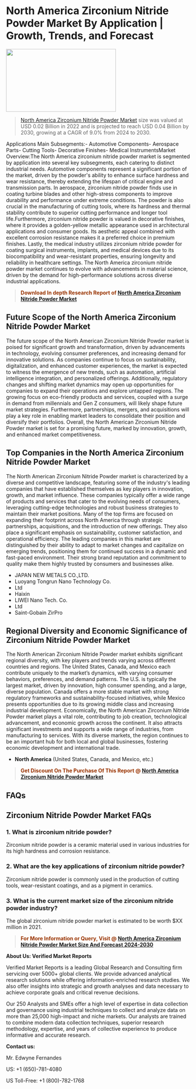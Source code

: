 <p><h1>North America Zirconium Nitride Powder Market By Application | Growth, Trends, and Forecast</h1><p><img class="aligncenter size-medium wp-image-105565" src="https://ffe5etoiles.com/wp-content/uploads/2025/01/MST7-300x171.png" alt="" width="300" height="171" /></p><blockquote><p><a href="https://www.verifiedmarketreports.com/download-sample/?rid=212212&utm_source=Github-NA&utm_medium=378" target="_blank">North America Zirconium Nitride Powder Market</a> size was valued at USD 0.02 Billion in 2022 and is projected to reach USD 0.04 Billion by 2030, growing at a CAGR of 9.0% from 2024 to 2030.</p></blockquote>Applications Main Subsegments:- Automotive Components- Aerospace Parts- Cutting Tools- Decorative Finishes- Medical InstrumentsMarket Overview:The North America zirconium nitride powder market is segmented by application into several key subsegments, each catering to distinct industrial needs. Automotive components represent a significant portion of the market, driven by the powder's ability to enhance surface hardness and wear resistance, thereby extending the lifespan of critical engine and transmission parts. In aerospace, zirconium nitride powder finds use in coating turbine blades and other high-stress components to improve durability and performance under extreme conditions. The powder is also crucial in the manufacturing of cutting tools, where its hardness and thermal stability contribute to superior cutting performance and longer tool life.Furthermore, zirconium nitride powder is valued in decorative finishes, where it provides a golden-yellow metallic appearance used in architectural applications and consumer goods. Its aesthetic appeal combined with excellent corrosion resistance makes it a preferred choice in premium finishes. Lastly, the medical industry utilizes zirconium nitride powder for coating surgical instruments, implants, and medical devices due to its biocompatibility and wear-resistant properties, ensuring longevity and reliability in healthcare settings. The North America zirconium nitride powder market continues to evolve with advancements in material science, driven by the demand for high-performance solutions across diverse industrial applications.</p><blockquote><p><span style="color: #993300;"><strong>Download In depth Research Report of <a href="https://www.verifiedmarketreports.com/download-sample/?rid=212212&utm_source=Github-NA&utm_medium=378">North America Zirconium Nitride Powder Market</a></strong></span></p></blockquote><h2>Future Scope of the North America Zirconium Nitride Powder Market</h2><p>The future scope of the North American Zirconium Nitride Powder market is poised for significant growth and transformation, driven by advancements in technology, evolving consumer preferences, and increasing demand for innovative solutions. As companies continue to focus on sustainability, digitalization, and enhanced customer experiences, the market is expected to witness the emergence of new trends, such as automation, artificial intelligence integration, and personalized offerings. Additionally, regulatory changes and shifting market dynamics may open up opportunities for companies to expand their operations and explore untapped regions. The growing focus on eco-friendly products and services, coupled with a surge in demand from millennials and Gen Z consumers, will likely shape future market strategies. Furthermore, partnerships, mergers, and acquisitions will play a key role in enabling market leaders to consolidate their position and diversify their portfolios. Overall, the North American Zirconium Nitride Powder market is set for a promising future, marked by innovation, growth, and enhanced market competitiveness.</p><h2>Top Companies in the North America Zirconium Nitride Powder Market</h2><p>The North American Zirconium Nitride Powder market is characterized by a diverse and competitive landscape, featuring some of the industry's leading companies that have established themselves as key players in innovation, growth, and market influence. These companies typically offer a wide range of products and services that cater to the evolving needs of consumers, leveraging cutting-edge technologies and robust business strategies to maintain their market positions. Many of the top firms are focused on expanding their footprint across North America through strategic partnerships, acquisitions, and the introduction of new offerings. They also place a significant emphasis on sustainability, customer satisfaction, and operational efficiency. The leading companies in this market are distinguished by their ability to adapt to market changes and capitalize on emerging trends, positioning them for continued success in a dynamic and fast-paced environment. Their strong brand reputation and commitment to quality make them highly trusted by consumers and businesses alike.</p><p><ul><li>JAPAN NEW METALS CO.,LTD. </li><li> Luoyang Tongrun Nano Technology Co. </li><li> Ltd </li><li> Haixin </li><li> LIWEI Nano Tech. Co. </li><li> Ltd </li><li> Saint-Gobain ZirPro</li></ul></p><h2>Regional Diversity and Economic Significance of Zirconium Nitride Powder Market</h2><p>The North American Zirconium Nitride Powder market exhibits significant regional diversity, with key players and trends varying across different countries and regions. The United States, Canada, and Mexico each contribute uniquely to the market’s dynamics, with varying consumer behaviors, preferences, and demand patterns. The U.S. is typically the largest market, driven by innovation, high consumer spending, and a large, diverse population. Canada offers a more stable market with strong regulatory frameworks and sustainability-focused initiatives, while Mexico presents opportunities due to its growing middle class and increasing industrial development. Economically, the North American Zirconium Nitride Powder market plays a vital role, contributing to job creation, technological advancement, and economic growth across the continent. It also attracts significant investments and supports a wide range of industries, from manufacturing to services. With its diverse markets, the region continues to be an important hub for both local and global businesses, fostering economic development and international trade.</p><ul> <li><strong>North America</strong> (United States, Canada, and Mexico, etc.)</li></ul><blockquote><p><span style="color: #993300;"><strong>Get Discount On The Purchase Of This Report @ <a href="https://www.verifiedmarketreports.com/ask-for-discount/?rid=212212&utm_source=Github-NA&utm_medium=378">North America Zirconium Nitride Powder Market</a></strong></span></p></blockquote><h2>FAQs</h2><p><h2>Zirconium Nitride Powder Market FAQs</h1><h3>1. What is zirconium nitride powder?</div><div></h3><p>Zirconium nitride powder is a ceramic material used in various industries for its high hardness and corrosion resistance.</p><h3>2. What are the key applications of zirconium nitride powder?</div><div></h3><p>Zirconium nitride powder is commonly used in the production of cutting tools, wear-resistant coatings, and as a pigment in ceramics.</p><h3>3. What is the current market size of the zirconium nitride powder industry?</div><div></h3><p>The global zirconium nitride powder market is estimated to be worth $XX million in 2021.</p><!-- ... and so on for the remaining FAQs --></body></html></p><blockquote><p><span style="color: #993300;"><strong>For More Information or Query, Visit @ <a href="https://www.verifiedmarketreports.com/product/zirconium-nitride-powder-market/">North America Zirconium Nitride Powder Market Size And Forecast 2024-2030</a></strong></span></p></blockquote><p><strong>About Us: Verified Market Reports</strong></p><p>Verified Market Reports is a leading Global Research and Consulting firm servicing over 5000+ global clients. We provide advanced analytical research solutions while offering information-enriched research studies. We also offer insights into strategic and growth analyses and data necessary to achieve corporate goals and critical revenue decisions.</p><p>Our 250 Analysts and SMEs offer a high level of expertise in data collection and governance using industrial techniques to collect and analyze data on more than 25,000 high-impact and niche markets. Our analysts are trained to combine modern data collection techniques, superior research methodology, expertise, and years of collective experience to produce informative and accurate research.</p><p><strong>Contact us:</strong></p><p>Mr. Edwyne Fernandes</p><p>US: +1 (650)-781-4080</p><p>US Toll-Free: +1 (800)-782-1768</p>
